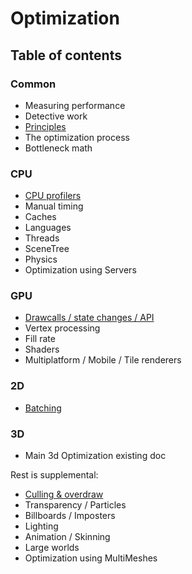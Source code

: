 # Optimization
## Table of contents

### Common
* Measuring performance
* Detective work
* [Principles](common/common.md)
* The optimization process
* Bottleneck math
### CPU
* [CPU profilers](cpu/cpu.md)
* Manual timing
* Caches
* Languages
* Threads
* SceneTree
* Physics
* Optimization using Servers
### GPU
* [Drawcalls / state changes / API](gpu/gpu.md)
* Vertex processing
* Fill rate
* Shaders
* Multiplatform / Mobile / Tile renderers

### 2D
* [Batching](2d/batching.md)
### 3D
* Main 3d Optimization existing doc

Rest is supplemental:
* [Culling & overdraw](3d/3d.md)
* Transparency / Particles
* Billboards / Imposters
* Lighting
* Animation / Skinning
* Large worlds
* Optimization using MultiMeshes
